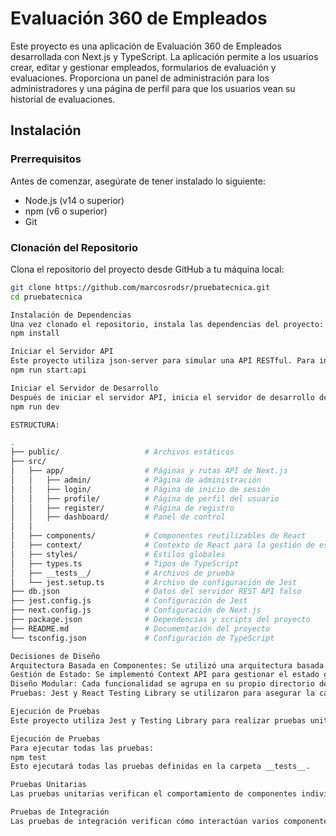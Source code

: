 # Evaluación 360 de Empleados

Este proyecto es una aplicación de Evaluación 360 de Empleados desarrollada con Next.js y TypeScript. La aplicación permite a los usuarios crear, editar y gestionar empleados, formularios de evaluación y evaluaciones. Proporciona un panel de administración para los administradores y una página de perfil para que los usuarios vean su historial de evaluaciones.

## Instalación

### Prerrequisitos

Antes de comenzar, asegúrate de tener instalado lo siguiente:

- Node.js (v14 o superior)
- npm (v6 o superior)
- Git

### Clonación del Repositorio

Clona el repositorio del proyecto desde GitHub a tu máquina local:

```bash
git clone https://github.com/marcosrodsr/pruebatecnica.git
cd pruebatecnica

Instalación de Dependencias
Una vez clonado el repositorio, instala las dependencias del proyecto:
npm install

Iniciar el Servidor API
Este proyecto utiliza json-server para simular una API RESTful. Para iniciar el servidor API:
npm run start:api

Iniciar el Servidor de Desarrollo
Después de iniciar el servidor API, inicia el servidor de desarrollo de Next.js:
npm run dev

ESTRUCTURA:

.
├── public/                   # Archivos estáticos
├── src/
│   ├── app/                  # Páginas y rutas API de Next.js
│   │   ├── admin/            # Página de administración
│   │   ├── login/            # Página de inicio de sesión
│   │   ├── profile/          # Página de perfil del usuario
│   │   ├── register/         # Página de registro
│   │   ├── dashboard/        # Panel de control
│   │   
│   ├── components/           # Componentes reutilizables de React
│   ├── context/              # Contexto de React para la gestión de estado
│   ├── styles/               # Estilos globales
│   ├── types.ts              # Tipos de TypeScript
│   ├── __tests__/            # Archivos de prueba
│   └── jest.setup.ts         # Archivo de configuración de Jest
├── db.json                   # Datos del servidor REST API falso
├── jest.config.js            # Configuración de Jest
├── next.config.js            # Configuración de Next.js
├── package.json              # Dependencias y scripts del proyecto
├── README.md                 # Documentación del proyecto
└── tsconfig.json             # Configuración de TypeScript

Decisiones de Diseño
Arquitectura Basada en Componentes: Se utilizó una arquitectura basada en componentes para mejorar la reutilización y el mantenimiento del código.
Gestión de Estado: Se implementó Context API para gestionar el estado global en la aplicación, facilitando la comunicación entre componentes.
Diseño Modular: Cada funcionalidad se agrupa en su propio directorio dentro de src/app, lo que facilita la navegación y el mantenimiento del código.
Pruebas: Jest y React Testing Library se utilizaron para asegurar la calidad del código mediante pruebas unitarias e integradas.

Ejecución de Pruebas
Este proyecto utiliza Jest y Testing Library para realizar pruebas unitarias e integradas.

Ejecución de Pruebas
Para ejecutar todas las pruebas:
npm test
Esto ejecutará todas las pruebas definidas en la carpeta __tests__.

Pruebas Unitarias
Las pruebas unitarias verifican el comportamiento de componentes individuales. Estas se encuentran en la carpeta src/__tests__/.

Pruebas de Integración
Las pruebas de integración verifican cómo interactúan varios componentes entre sí para asegurar que el flujo general de la aplicación funcione correctamente.
